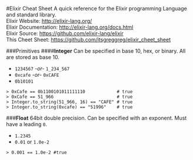#Elixir Cheat Sheet
A quick reference for the Elixir programming Language and standard library.  
Elixir Website: http://elixir-lang.org/  
Elixir Documentation: http://elixir-lang.org/docs.html  
Elixir Source: https://github.com/elixir-lang/elixir  
This Cheet Sheet: https://github.com/itsgreggreg/elixir_cheet_sheet  

###Primitives
####**Integer**
Can be specified in base 10, hex, or binary. All are stored as base 10.

 - `1234567` *-or-* `1_234_567`
 - `0xcafe` *-or-* `0xCAFE`
 - `0b10101`


 ```(elixir)
 > 0xCafe == 0b1100101011111110            # true
 > 0xCafe == 51_966                        # true
 > Integer.to_string(51_966, 16) == "CAFE" # true
 > Integer.to_string(0xcafe) == "51996"    # true
 ```

###**Float**
64bit double precision. Can be specified with an exponent. Must have a leading `0`.
 - `1.2345`
 - `0.01` or `1.0e-2`
```(elixir)
> 0.001 == 1.0e-2 #true
```
